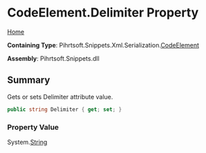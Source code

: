 <a name="_top"></a>

# CodeElement\.Delimiter Property

[Home](../../../../../../README.md#_top)

**Containing Type**: Pihrtsoft\.Snippets\.Xml\.Serialization\.[CodeElement](../README.md#_top)

**Assembly**: Pihrtsoft\.Snippets\.dll

## Summary

Gets or sets Delimiter attribute value\.

```csharp
public string Delimiter { get; set; }
```

### Property Value

System\.[String](https://docs.microsoft.com/en-us/dotnet/api/system.string)

